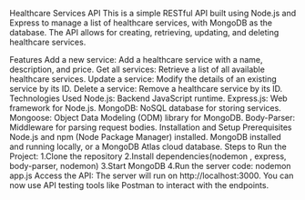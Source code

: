 Healthcare Services API
This is a simple RESTful API built using Node.js and Express to manage a list of healthcare services, with MongoDB as the database. The API allows for creating, retrieving, updating, and deleting healthcare services.

Features
Add a new service: Add a healthcare service with a name, description, and price.
Get all services: Retrieve a list of all available healthcare services.
Update a service: Modify the details of an existing service by its ID.
Delete a service: Remove a healthcare service by its ID.
Technologies Used
Node.js: Backend JavaScript runtime.
Express.js: Web framework for Node.js.
MongoDB: NoSQL database for storing services.
Mongoose: Object Data Modeling (ODM) library for MongoDB.
Body-Parser: Middleware for parsing request bodies.
Installation and Setup
Prerequisites
Node.js and npm (Node Package Manager) installed.
MongoDB installed and running locally, or a MongoDB Atlas cloud database.
Steps to Run the Project:
1.Clone the repository
2.Install dependencies(nodemon , express, body-parser, nodemon)
3.Start MongoDB
4.Run the server 
  code: nodemon app.js
Access the API: The server will run on http://localhost:3000. You can now use API testing tools like Postman to interact with the endpoints.
